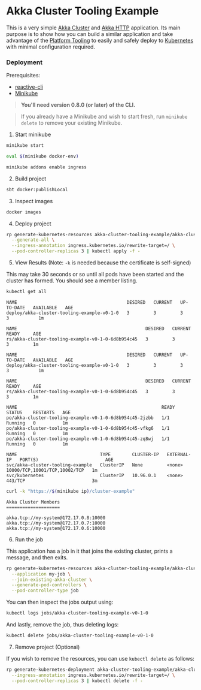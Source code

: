 # Akka Cluster Tooling Example

This is a very simple [Akka Cluster](https://doc.akka.io/docs/akka/snapshot/cluster-usage.html) and 
[Akka HTTP](https://doc.akka.io/docs/akka-http/current/scala/http/) application. Its main purpose is to show how you 
can build a similar application and take advantage of the [Platform Tooling](https://s3-us-west-2.amazonaws.com/rp-tooling-temp-docs/home.html)
to easily and safely deploy to [Kubernetes](https://kubernetes.io/) with minimal configuration required.

### Deployment

Prerequisites:

* [reactive-cli](https://s3-us-west-2.amazonaws.com/rp-tooling-temp-docs/deployment-setup.html#install-the-cli)
* [Minikube](https://github.com/kubernetes/minikube#installation)

> **You'll need version 0.8.0 (or later) of the CLI.**

> If you already have a Minikube and wish to start fresh, run `minikube delete` to remove your existing Minikube.

1) Start minikube

```bash
minikube start

eval $(minikube docker-env)

minikube addons enable ingress
```

2) Build project

```bash
sbt docker:publishLocal
```

3) Inspect images

```bash
docker images
```

4) Deploy project

```bash
rp generate-kubernetes-resources akka-cluster-tooling-example/akka-cluster-tooling-example:0.1.0 \
  --generate-all \
  --ingress-annotation ingress.kubernetes.io/rewrite-target=/ \
  --pod-controller-replicas 3 | kubectl apply -f -
```

5) View Results (Note: `-k` is needed because the certificate is self-signed)

This may take 30 seconds or so until all pods have been started and the cluster has formed. You should see a member
listing.

```bash
kubectl get all
```

```
NAME                                         DESIRED   CURRENT   UP-TO-DATE   AVAILABLE   AGE
deploy/akka-cluster-tooling-example-v0-1-0   3         3         3            3           1m

NAME                                                DESIRED   CURRENT   READY     AGE
rs/akka-cluster-tooling-example-v0-1-0-6d8b954c45   3         3         3         1m

NAME                                         DESIRED   CURRENT   UP-TO-DATE   AVAILABLE   AGE
deploy/akka-cluster-tooling-example-v0-1-0   3         3         3            3           1m

NAME                                                DESIRED   CURRENT   READY     AGE
rs/akka-cluster-tooling-example-v0-1-0-6d8b954c45   3         3         3         1m

NAME                                                      READY     STATUS    RESTARTS   AGE
po/akka-cluster-tooling-example-v0-1-0-6d8b954c45-2jzbb   1/1       Running   0          1m
po/akka-cluster-tooling-example-v0-1-0-6d8b954c45-vfkg6   1/1       Running   0          1m
po/akka-cluster-tooling-example-v0-1-0-6d8b954c45-zq8wj   1/1       Running   0          1m

NAME                               TYPE        CLUSTER-IP   EXTERNAL-IP   PORT(S)                         AGE
svc/akka-cluster-tooling-example   ClusterIP   None         <none>        10000/TCP,10001/TCP,10002/TCP   1m
svc/kubernetes                     ClusterIP   10.96.0.1    <none>        443/TCP                         3m
```

```bash
curl -k "https://$(minikube ip)/cluster-example"
```

```
Akka Cluster Members
====================

akka.tcp://my-system@172.17.0.8:10000
akka.tcp://my-system@172.17.0.7:10000
akka.tcp://my-system@172.17.0.6:10000
```

6) Run the job

This application has a job in it that joins the existing cluster, prints a message, and then exits.

```bash
rp generate-kubernetes-resources akka-cluster-tooling-example/akka-cluster-tooling-example:0.1.0 \
  --application my-job \
  --join-existing-akka-cluster \
  --generate-pod-controllers \
  --pod-controller-type job
```

You can then inspect the jobs output using:

```bash
kubectl logs jobs/akka-cluster-tooling-example-v0-1-0
```

And lastly, remove the job, thus deleting logs:

```bash
kubectl delete jobs/akka-cluster-tooling-example-v0-1-0
```

7) Remove project (Optional)

If you wish to remove the resources, you can use `kubectl delete` as follows:

```bash
rp generate-kubernetes-deployment akka-cluster-tooling-example/akka-cluster-tooling-example:0.1.0 \
  --ingress-annotation ingress.kubernetes.io/rewrite-target=/ \
  --pod-controller-replicas 3 | kubectl delete -f -
```


